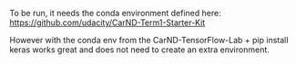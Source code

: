 To be run, it needs the conda environment defined here: https://github.com/udacity/CarND-Term1-Starter-Kit

However with the conda env from the CarND-TensorFlow-Lab + pip install keras works great and does not need to create an extra environment.
